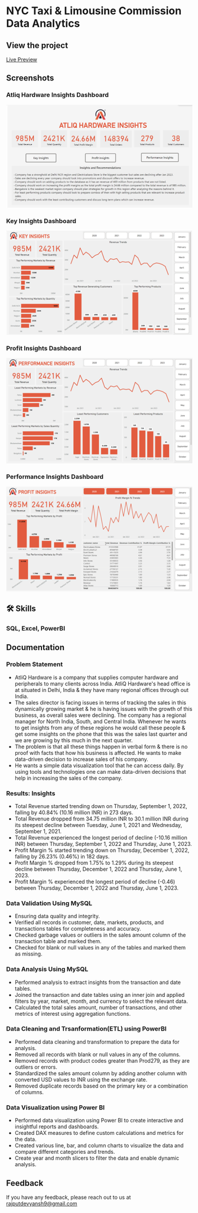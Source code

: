 
# NYC Taxi & Limousine Commission Data Analytics


## View the project

[Live Preview](https://lookerstudio.google.com/reporting/9f51c0b3-8ff7-4e7f-a9a8-a8a2d2c93dc1)
## Screenshots

### Atliq Hardware Insights Dashboard

![App Screenshot](https://github.com/rajputdevyansh/Sales-Insights-FMCG-Industry/blob/main/Sales_Insights_Data_Analysis/Demos/Atliq_Hardware_Insights_Dashboard.png?raw=true )

### Key Insights Dashboard

![App Screenshot](https://github.com/rajputdevyansh/Sales-Insights-FMCG-Industry/blob/main/Sales_Insights_Data_Analysis/Demos/Key_Insights_Dashboard.png?raw=true )

### Profit Insights Dashboard

![App Screenshot](https://github.com/rajputdevyansh/Sales-Insights-FMCG-Industry/blob/main/Sales_Insights_Data_Analysis/Demos/Performance_Insights_Dashboard.png?raw=true )

### Performance Insights Dashboard

![App Screenshot](https://github.com/rajputdevyansh/Sales-Insights-FMCG-Industry/blob/main/Sales_Insights_Data_Analysis/Demos/Profit_Insights_Dashboard.png?raw=true )

## 🛠 Skills

### SQL, Excel, PowerBI

## Documentation

### Problem Statement

- AtliQ Hardware is a company that supplies computer hardware and peripherals to many clients across India. AtliQ Hardware's head office is at situated in Delhi, India & they have many regional offices through out India.
- The sales director is facing issues in terms of tracking the sales in this dynamically growing market & he is having issues with the growth of this business, as overall sales were declining. The company has a regional manager for North India, South, and Central India. Whenever he wants to get insights from any of these regions he would call these people & get some insights on the phone that this was the sales last quarter and we are growing by this much in the next quarter.
- The problem is that all these things happen in verbal form & there is no proof with facts that how his business is affected. He wants to make data-driven decision to increase sales of his company.
- He wants a simple data visualization tool that he can access daily. By using tools and technologies one can make data-driven decisions that help in increasing the sales of the company.

### Results: Insights

- Total Revenue started trending down on Thursday, September 1, 2022, falling by 40.84% (10.16 million INR) in 273 days.
- Total Revenue dropped from 34.75 million INR to 30.1 million INR during its steepest decline between Tuesday, June 1, 2021 and Wednesday, September 1, 2021.
- Total Revenue experienced the longest period of decline (-10.16 million INR) between Thursday, September 1, 2022 and Thursday, June 1, 2023.
- Profit Margin % started trending down on Thursday, December 1, 2022, falling by 26.23% (0.46%) in 182 days.
- Profit Margin % dropped from 1.75% to 1.29% during its steepest decline between Thursday, December 1, 2022 and Thursday, June 1, 2023.
- Profit Margin % experienced the longest period of decline (-0.46) between Thursday, December 1, 2022 and Thursday, June 1, 2023.

### Data Validation Using MySQL

- Ensuring data quality and integrity.
- Verified all records in customer, date, markets, products, and transactions tables for completeness and accuracy.
- Checked garbage values or outliers in the sales amount column of the transaction table and marked them.
- Checked for blank or null values in any of the tables and marked them as missing.

### Data Analysis Using MySQL

- Performed analysis to extract insights from the transaction and date tables.
- Joined the transaction and date tables using an inner join and applied filters by year, market, month, and currency to select the relevant data.
- Calculated the total sales amount, number of transactions, and other metrics of interest using aggregation functions.

### Data Cleaning and Trsanformation(ETL) using PowerBI

- Performed data cleaning and transformation to prepare the data for analysis.
- Removed all records with blank or null values in any of the columns.
- Removed records with product codes greater than Prod279, as they are outliers or errors.
- Standardized the sales amount column by adding another column with converted USD values to INR using the exchange rate.
- Removed duplicate records based on the primary key or a combination of columns.

### Data Visualization using Power BI

- Performed data visualization using Power BI to create interactive and insightful reports and dashboards.
- Created DAX measures to define custom calculations and metrics for the data.
- Created various line, bar, and column charts to visualize the data and compare different categories and trends.
- Create year and month slicers to filter the data and enable dynamic analysis.

## Feedback

If you have any feedback, please reach out to us at rajputdevyansh9@gmail.com
